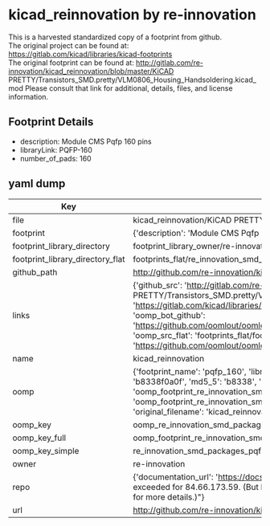 # kicad_reinnovation by re-innovation  
This is a harvested standardized copy of a footprint from github.  
The original project can be found at:  
https://gitlab.com/kicad/libraries/kicad-footprints  
The original footprint can be found at:
http://gitlab.com/re-innovation/kicad_reinnovation/blob/master/KiCAD PRETTY/Transistors_SMD.pretty/VLM0806_Housing_Handsoldering.kicad_mod
Please consult that link for additional, details, files, and license information.  
## Footprint Details
* description: Module CMS Pqfp 160 pins  
* libraryLink: PQFP-160  
* number_of_pads: 160  
## yaml dump  
| Key | Value |  
| --- | --- |  
| file | kicad_reinnovation/KiCAD PRETTY/SMD_Packages.pretty/PQFP-160.kicad_mod |  
| footprint | {'description': 'Module CMS Pqfp 160 pins', 'libraryLink': 'PQFP-160', 'number_of_pads': 160} |  
| footprint_library_directory | footprint_library_owner/re-innovation_kicad_reinnovation |  
| footprint_library_directory_flat | footprints_flat/re_innovation_smd_packages_pqfp_160/working |  
| github_path | http://github.com/re-innovation/kicad_reinnovation/blob/master/KiCAD PRETTY/SMD_Packages.pretty/PQFP-160.kicad_mod |  
| links | {'github_src': 'http://gitlab.com/re-innovation/kicad_reinnovation/blob/master/KiCAD PRETTY/Transistors_SMD.pretty/VLM0806_Housing_Handsoldering.kicad_mod', 'github_src_repo': 'https://gitlab.com/kicad/libraries/kicad-footprints', 'oomp_bot': 'footprints/re_innovation_smd_packages_pqfp_160/working', 'oomp_bot_github': 'https://github.com/oomlout/oomlout_oomp_footprint_bot/tree/main/footprints/re_innovation_smd_packages_pqfp_160/working', 'oomp_src_flat': 'footprints_flat/footprints_flat/re_innovation_smd_packages_pqfp_160/working', 'oomp_src_flat_github': 'https://github.com/oomlout/oomlout_oomp_footprint_src/tree/main/footprints_flat/re_innovation_smd_packages_pqfp_160/working'} |  
| name | kicad_reinnovation |  
| oomp | {'footprint_name': 'pqfp_160', 'library_name': 'smd_packages', 'md5': 'b8338f0a0f346b05026193e7377be13e', 'md5_10': 'b8338f0a0f', 'md5_5': 'b8338', 'md5_6': 'b8338f', 'oomp_key': 'oomp_re_innovation_smd_packages_pqfp_160', 'oomp_key_extra': 'oomp_footprint_re_innovation_smd_packages_pqfp_160', 'oomp_key_full': 'oomp_footprint_re_innovation_smd_packages_pqfp_160_b8338f', 'oomp_key_simple': 're_innovation_smd_packages_pqfp_160', 'original_filename': 'kicad_reinnovation/KiCAD PRETTY/SMD_Packages.pretty/PQFP-160.kicad_mod', 'owner_name': 're_innovation'} |  
| oomp_key | oomp_re_innovation_smd_packages_pqfp_160 |  
| oomp_key_full | oomp_footprint_re_innovation_smd_packages_pqfp_160 |  
| oomp_key_simple | re_innovation_smd_packages_pqfp_160 |  
| owner | re-innovation |  
| repo | {'documentation_url': 'https://docs.github.com/rest/overview/resources-in-the-rest-api#rate-limiting', 'message': "API rate limit exceeded for 84.66.173.59. (But here's the good news: Authenticated requests get a higher rate limit. Check out the documentation for more details.)"} |  
| url | http://github.com/re-innovation/kicad_reinnovation |  

